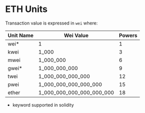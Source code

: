 # ETH Units 
Transaction value is expressed in `wei` where:

| Unit Name | Wei Value                  | Powers
| ----------| -------------------------- | ------
| wei*      | 1                          | 1     
| kwei      | 1_000                      | 3     
| mwei      | 1_000_000                  | 6 
| gwei*     | 1_000_000_000              | 9 
| twei      | 1_000_000_000_000          | 12
| pwei      | 1_000_000_000_000_000      | 15
| ether     | 1_000_000_000_000_000_000  | 18
* keyword supported in solidity